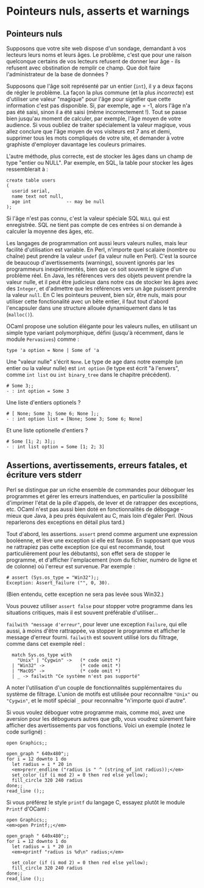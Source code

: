 Pointeurs nuls, asserts et warnings
===================================

Pointeurs nuls
--------------

Supposons que votre site web dispose d'un sondage, demandant à vos lecteurs leurs noms et leurs âges. Le problème, c'est que pour une raison quelconque certains de vos lecteurs refusent de donner leur âge - ils refusent avec obstination de remplir ce champ. Que doit faire l'administrateur de la base de données ?

Supposons que l'âge soit représenté par un entier (`int`), il y a deux façons de régler le problème. La façon la plus commune (et la plus *incorrecte*) est d'utiliser une valeur "magique" pour l'âge pour signifier que cette information c'est pas disponible. Si, par exemple, age = -1, alors l'âge n'a pas été saisi, sinon il a été saisi (même incorrectement !). Tout se passe bien jusqu'au moment de calculer, par exemple, l'âge moyen de votre audience. Si vous oubliez de traiter spécialement la valeur magique, vous allez conclure que l'âge moyen de vos visiteurs est 7 ans et demi, supprimer tous les mots compliqués de votre site, et demander à votre graphiste d'employer davantage les couleurs primaires.

L'autre méthode, plus correcte, est de stocker les âges dans un champ de type "entier ou NULL". Par exemple, en SQL, la table pour stocker les âges ressemblerait à :

    create table users
    (
      userid serial,
      name text not null,
      age int             -- may be null
    );

Si l'âge n'est pas connu, c'est la valeur spéciale SQL `NULL` qui est enregistrée. SQL ne tient pas compte de ces entrées si on demande à calculer la moyenne des âges, etc.

Les langages de programmation ont aussi leurs valeurs nulles, mais leur facilité d'utilisation est variable. En Perl, n'importe quel scalaire (nombre ou chaîne) peut prendre la valeur `undef` (la valeur nulle en Perl). C'est la source de beaucoup d'avertissements (warnings), souvent ignorés par les programmeurs inexpérimentés, bien que ce soit souvent le signe d'un problème réel. En Java, les références vers des objets peuvent prendre la valeur nulle, et il peut être judicieux dans notre cas de stocker les âges avec des `Integer`, et d'admettre que les références vers un âge puissent prendre la valeur `null`. En C les pointeurs peuvent, bien sûr, être nuls, mais pour utiliser cette fonctionalité avec un bête entier, il faut tout d'abord l'encapsuler dans une structure allouée dynamiquement dans le tas (`malloc()`).

OCaml propose une solution élégante pour les valeurs nulles, en utilisant un simple type variant polymorphique, défini (jusqu'à récemment, dans le module `Pervasives`) comme :

    type 'a option = None | Some of 'a

Une "valeur nulle" s'écrit `None`. Le type de age dans notre exemple (un entier ou la valeur nulle) est `int option` (le type est écrit "à l'envers", comme `int list` ou `int binary_tree` dans le chapitre précédent).

    # Some 3;;
    - : int option = Some 3

Une liste d'entiers optionels ?

    # [ None; Some 3; Some 6; None ];;
    - : int option list = [None; Some 3; Some 6; None]

Et une liste optionelle d'entiers ?

    # Some [1; 2; 3];;
    - : int list option = Some [1; 2; 3]

Assertions, avertissements, erreurs fatales, et écriture vers stderr
--------------------------------------------------------------------

Perl se distingue par un riche ensemble de commandes pour déboguer les programmes et gérer les erreurs inattendues, en particulier la possibilité d'imprimer l'état de la pile d'appels, de lever et de ratrapper des exceptions, etc. OCaml n'est pas aussi bien doté en fonctionnalités de débogage - mieux que Java, à peu près équivalent au C, mais loin d'égaler Perl. (Nous reparlerons des exceptions en détail plus tard.)

Tout d'abord, les assertions. `assert` prend comme argument une expression booléenne, et lève une exception si elle est fausse. En supposant que vous ne rattrapiez pas cette exception (ce qui est recommandé, tout particulièrement pour les débutants), son effet sera de stopper le programme, et d'afficher l'emplacement (nom du fichier, numéro de ligne et de colonne) où l'erreur est survenue. Par exemple :

    # assert (Sys.os_type = "Win32");;
    Exception: Assert_failure ("", 0, 30).

(Bien entendu, cette exception ne sera pas levée sous Win32.)

Vous pouvez utiliser `assert false` pour stopper votre programme dans les situations critiques, mais il est souvent préférable d'utiliser...

`failwith "message d'erreur"`, pour lever une exception `Failure`, qui elle aussi, à moins d'être rattrappée, va stopper le programme et afficher le message d'erreur fourni. `failwith` est souvent utilisé lors du filtrage, comme dans cet exemple réel :

      match Sys.os_type with
        "Unix" | "Cygwin" ->   (* code omit *)
      | "Win32" ->             (* code omit *)
      | "MacOS" ->             (* code omit *)
      | _ -> failwith "Ce système n'est pas supporté"

A noter l'utilisation d'un couple de fonctionnalités supplémentaires du système de filtrage. L'union de motifs est utilisée pour reconnaître `"Unix"` ou `"Cygwin"`, et le motif spécial `_` pour reconnaître "n'importe quoi d'autre".

Si vous voulez déboguer votre programme mais, comme moi, avez une aversion pour les débogueurs autres que gdb, vous voudrez sûrement faire afficher des avertissements par vos fonctions. Voici un exemple (notez le code surligné) :


    open Graphics;;

    open_graph " 640x480";;
    for i = 12 downto 1 do
      let radius = i * 20 in
      <em>prerr_endline ("radius is " ^ (string_of_int radius));</em>
      set_color (if (i mod 2) = 0 then red else yellow);
      fill_circle 320 240 radius
    done;;
    read_line ();;

Si vous préférez le style `printf` du langage C, essayez plutôt le module `Printf` d'OCaml :

    open Graphics;;
    <em>open Printf;;</em>

    open_graph " 640x480";;
    for i = 12 downto 1 do
      let radius = i * 20 in
      <em>eprintf "radius is %d\n" radius;</em>

      set_color (if (i mod 2) = 0 then red else yellow);
      fill_circle 320 240 radius
    done;;
    read_line ();;
